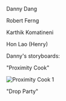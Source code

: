 Danny Dang

Robert Ferng

Karthik Komatineni

Hon Lao (Henry)




Danny's storyboards:

"Proximity Cook"

![Proximity Cook 1](/Cogs121/images/storyboards/DDstoryboard1-1.jpg)


"Drop Party"